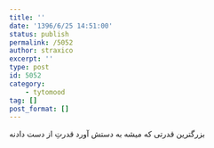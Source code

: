 ```yaml
---
title: ''
date: '1396/6/25 14:51:00'
status: publish
permalink: /5052
author: straxico
excerpt: ''
type: post
id: 5052
category:
    - tytomood
tag: []
post_format: []
---
```

بزرگترین قدرتی که میشه به دستش آورد قدرتِ از دست دادنه